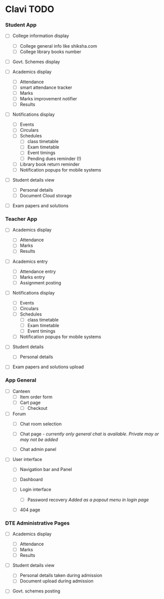 # Clavi TODO

### Student App

* [ ] College information display
  * [ ] College general info like shiksha.com
  * [ ] College library books number
* [ ] Govt. Schemes display
* [ ] Academics display
  * [ ] Attendance
  * [ ] smart attendance tracker
  * [ ] Marks
  * [ ] Marks improvement notifier
  * [ ] Results
* [ ] Notifications display
  * [ ] Events
  * [ ] Circulars
  * [ ] Schedules
    * [ ] class timetable
    * [ ] Exam timetable
    * [ ] Event timings
    * [ ] Pending dues reminder (!)
  * [ ] Library book return reminder
  * [ ] Notification popups for mobile systems
* [ ] Student details view
  * [ ] Personal details
  * [ ] Document Cloud storage
* [ ] Exam papers and solutions


### Teacher App

* [ ] Academics display
  * [ ] Attendance
  * [ ] Marks
  * [ ] Results
* [ ] Academics entry
  * [ ] Attendance entry
  * [ ] Marks entry
  * [ ] Assignment posting
* [ ] Notifications display
  * [ ] Events
  * [ ] Circulars
  * [ ] Schedules
    * [ ] class timetable
    * [ ] Exam timetable
    * [ ] Event timings
  * [ ] Notification popups for mobile systems
* [ ] Student details
  * [ ] Personal details
* [ ] Exam papers and solutions upload




### App General


* [ ] Canteen
  * [ ] Item order form
  * [ ] Cart page
    * [ ] Checkout
* [ ] Forum
  * [ ] Chat room selection
  * [ ] Chat page - _currently only general chat is available. Private may or may not be added_
  * [ ] Chat admin panel


* [ ] User interface
  * [ ] Navigation bar and Panel
  * [ ] Dashboard
  * [ ] Login interface
    * [ ] Password recovery _Added as a popout menu in login page_
  * [ ] 404 page




### DTE Administrative Pages

* [ ] Academics display
  * [ ] Attendance
  * [ ] Marks
  * [ ] Results
* [ ] Student details view
  * [ ] Personal details taken during admission
  * [ ] Document upload during admission
* [ ] Govt. schemes posting
































